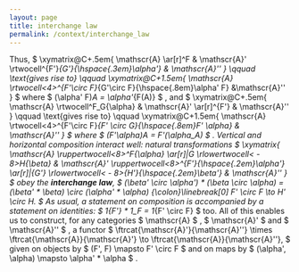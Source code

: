 ```yaml
---
layout: page
title: interchange law
permalink: /context/interchange_law
---
```

Thus, $ \xymatrix@C+.5em{ \mathscr{A} \ar[r]^F & \mathscr{A}' \rtwocell^{F'}_{G'}{\hspace{.3em}\alpha'} & \mathscr{A}'' } \qquad \text{gives rise to} \qquad \xymatrix@C+1.5em{ \mathscr{A} \rtwocell<4>^{F'\circ F}_{G'\circ F}{\hspace{.8em}\alpha' F} &\mathscr{A}'' } $ where $ (\alpha' F)_A = \alpha'_{F(A)} $ , and $ \xymatrix@C+.5em{ \mathscr{A} \rtwocell^F_G{\alpha} & \mathscr{A}' \ar[r]^{F'} & \mathscr{A}'' } \qquad \text{gives rise to} \qquad \xymatrix@C+1.5em{ \mathscr{A} \rtwocell<4>^{F'\circ F}_{F' \circ G}{\hspace{.8em}F' \alpha} & \mathscr{A}'' } $ where $ (F'\alpha)_A = F'(\alpha_A) $ . Vertical and horizontal composition interact well: natural transformations $ \xymatrix{ \mathscr{A} \ruppertwocell<8>^F{\alpha} \ar[r]|G \rlowertwocell< - 8>_H{\beta} & \mathscr{A}' \ruppertwocell<8>^{F'}{\hspace{.2em}\alpha'} \ar[r]|{G'} \rlowertwocell< - 8>_{H'}{\hspace{.2em}\beta'} & \mathscr{A}'' } $ obey the **interchange law**, $ (\beta' \circ \alpha') * (\beta \circ \alpha) = (\beta' * \beta) \circ (\alpha' * \alpha) {\colon}\linebreak[0] F' \circ F \to H' \circ H. $ As usual, a statement on composition is accompanied by a statement on identities: $ 1_{F'} * 1_F = 1_{F' \circ F} $ too. All of this enables us to construct, for any categories $ \mathscr{A} $ , $ \mathscr{A}' $ and $ \mathscr{A}'' $ , a functor $ \ftrcat{\mathscr{A}'}{\mathscr{A}''} \times \ftrcat{\mathscr{A}}{\mathscr{A}'} \to \ftrcat{\mathscr{A}}{\mathscr{A}''}, $ given on objects by $ (F', F) \mapsto F' \circ F $ and on maps by $ (\alpha', \alpha) \mapsto \alpha' * \alpha $ .
